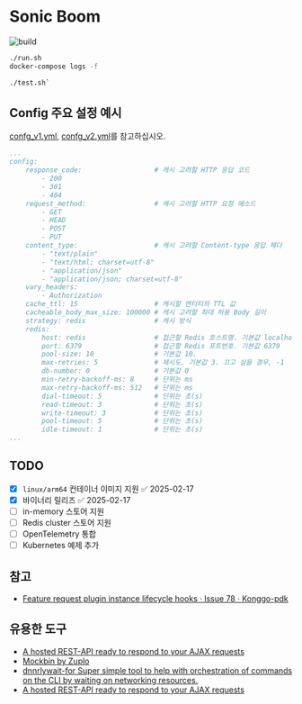 # Sonic Boom

![build](https://github.com/unchartedsky/sonic-boom/workflows/build/badge.svg)

```bash
./run.sh
docker-compose logs -f
```

```bash
./test.sh`
```

## Config 주요 설정 예시

[confg_v1.yml](./confg_v1.yml), [confg_v2.yml](./confg_v2.yml)를 참고하십시오.

```yaml
...
config:
    response_code:                  # 캐시 고려할 HTTP 응답 코드
        - 200
        - 301
        - 404
    request_method:                 # 캐시 고려할 HTTP 요청 메소드
        - GET
        - HEAD
        - POST
        - PUT
    content_type:                   # 캐시 고려할 Content-type 응답 헤더
        - "text/plain"
        - "text/html; charset=utf-8"
        - "application/json"
        - "application/json; charset=utf-8"
    vary_headers:
        - Authorization
    cache_ttl: 15                   # 캐시할 엔티티의 TTL 값
    cacheable_body_max_size: 100000 # 캐시 고려할 최대 허용 Body 길이
    strategy: redis                 # 캐시 방식
    redis:
        host: redis                 # 접근할 Redis 호스트명. 기본값 localhost
        port: 6379                  # 접근할 Redis 포트번호. 기본값 6379
        pool-size: 10               # 기본값 10.
        max-retries: 5              # 재시도. 기본값 3. 끄고 싶을 경우, -1
        db-number: 0                # 기본값 0
        min-retry-backoff-ms: 8     # 단위는 ms
        max-retry-backoff-ms: 512   # 단위는 ms
        dial-timeout: 5             # 단위는 초(s)
        read-timeout: 3             # 단위는 초(s)
        write-timeout: 3            # 단위는 초(s)
        pool-timeout: 5             # 단위는 초(s)
        idle-timeout: 1             # 단위는 초(s)
...
```

## TODO

- [x] `linux/arm64` 컨테이너 이미지 지원 ✅ 2025-02-17
- [x] 바이너리 릴리즈 ✅ 2025-02-17
- [ ] in-memory 스토어 지원
- [ ] Redis cluster 스토어 지원
- [ ] OpenTelemetry 통합
- [ ] Kubernetes 예제 추가

## 참고

- [Feature request plugin instance lifecycle hooks · Issue 78 · Konggo-pdk](https://github.com/Kong/go-pdk/issues/78)

## 유용한 도구

- [A hosted REST-API ready to respond to your AJAX requests](https://reqres.in/)
- [Mockbin by Zuplo](https://mockbin.io/)
- [dnnrlywait-for Super simple tool to help with orchestration of commands on the CLI by waiting on networking resources.](https://github.com/dnnrly/wait-for)
- [A hosted REST-API ready to respond to your AJAX requests](https://reqres.in/)
